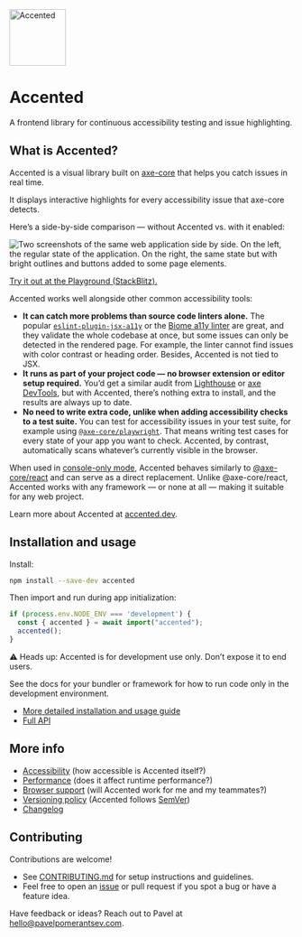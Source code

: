 <a href="https://accented.dev">
  <img alt="Accented" src="https://accented.dev/images/logo.svg" width="100" height="100" />
</a>

# Accented

A frontend library for continuous accessibility testing and issue highlighting.

## What is Accented?

Accented is a visual library built on [axe-core](https://github.com/dequelabs/axe-core) that helps you catch issues in real time.

It displays interactive highlights for every accessibility issue that axe-core detects.

Here’s a side-by-side comparison — without Accented vs. with it enabled:

![Two screenshots of the same web application side by side. On the left, the regular state of the application. On the right, the same state but with bright outlines and buttons added to some page elements.](https://accented.dev/images/side-by-side.png)

[Try it out at the Playground (StackBlitz).](https://stackblitz.com/fork/github/pomerantsev/accented/tree/main/packages/playground?file=src%2Fmain.tsx&title=Accented%20playground%20(React%20%2B%20TypeScript))

Accented works well alongside other common accessibility tools:

- **It can catch more problems than source code linters alone.**
  The popular [`eslint-plugin-jsx-a11y`](https://www.npmjs.com/package/eslint-plugin-jsx-a11y)
  or the [Biome a11y linter](https://biomejs.dev/linter/javascript/rules/#a11y) are great,
  and they validate the whole codebase at once,
  but some issues can only be detected in the rendered page.
  For example, the linter cannot find issues with color contrast or heading order.
  Besides, Accented is not tied to JSX.
- **It runs as part of your project code — no browser extension or editor setup required.**
  You’d get a similar audit from [Lighthouse](https://developer.chrome.com/docs/lighthouse/overview)
  or [axe DevTools](https://www.deque.com/axe/devtools/),
  but with Accented, there’s nothing extra to install, and the results are always up to date.
- **No need to write extra code, unlike when adding accessibility checks to a test suite.**
  You can test for accessibility issues in your test suite,
  for example using [`@axe-core/playwright`](https://www.npmjs.com/package/@axe-core/playwright).
  That means writing test cases for every state of your app you want to check.
  Accented, by contrast, automatically scans whatever’s currently visible in the browser.

When used in [console-only mode](https://accented.dev/getting-started#console-only-mode),
Accented behaves similarly to [@axe-core/react](https://www.npmjs.com/package/@axe-core/react) and can serve as a direct replacement.
Unlike @axe-core/react, Accented works with any framework — or none at all — making it suitable for any web project.

Learn more about Accented at [accented.dev](https://accented.dev).

## Installation and usage

Install:

```bash
npm install --save-dev accented
```

Then import and run during app initialization:

```js
if (process.env.NODE_ENV === 'development') {
  const { accented } = await import("accented");
  accented();
}
```

⚠️ Heads up: Accented is for development use only. Don’t expose it to end users.

See the docs for your bundler or framework for how to run code only in the development environment.

- [More detailed installation and usage guide](https://accented.dev/getting-started)
- [Full API](https://accented.dev/api)

## More info

- [Accessibility](https://accented.dev/about#accessibility) (how accessible is Accented itself?)
- [Performance](https://accented.dev/how-it-works#performance) (does it affect runtime performance?)
- [Browser support](https://accented.dev/about#browser-support) (will Accented work for me and my teammates?)
- [Versioning policy](https://accented.dev/about#versioning) (Accented follows [SemVer](https://semver.org/))
- [Changelog](https://github.com/pomerantsev/accented/blob/main/packages/accented/CHANGELOG.md)

## Contributing

Contributions are welcome!

- See [CONTRIBUTING.md](https://github.com/pomerantsev/accented/blob/main/CONTRIBUTING.md) for setup instructions and guidelines.
- Feel free to open an [issue](https://github.com/pomerantsev/accented/issues) or pull request if you spot a bug or have a feature idea.

Have feedback or ideas? Reach out to Pavel at [hello@pavelpomerantsev.com](mailto:hello@pavelpomerantsev.com).
